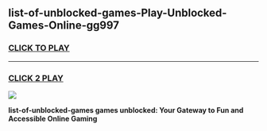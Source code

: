 
## list-of-unblocked-games-Play-Unblocked-Games-Online-gg997
<h3>
<a href="https://premium76.site?title=list-of-unblocked-games&ref=25A">CLICK TO PLAY</a></h3>
<hr>

<h3>
<a href="https://premium76.site?title=list-of-unblocked-games&ref=25A">CLICK 2 PLAY</a>
  
</h3>

<a href="https://premium76.site?title=list-of-unblocked-games&ref=25A"><img src="https://clearcache.store/games.png"></a>


**list-of-unblocked-games games unblocked: Your Gateway to Fun and Accessible Online Gaming**
